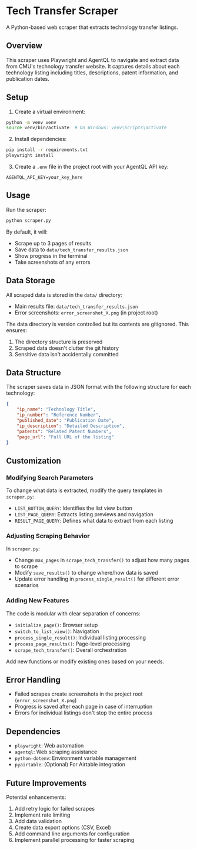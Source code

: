 # Tech Transfer Scraper

A Python-based web scraper that extracts technology transfer listings.

## Overview

This scraper uses Playwright and AgentQL to navigate and extract data from CMU's technology transfer website. It captures details about each technology listing including titles, descriptions, patent information, and publication dates.

## Setup

1. Create a virtual environment:
```bash
python -m venv venv
source venv/bin/activate  # On Windows: venv\Scripts\activate
```

2. Install dependencies:
```bash
pip install -r requirements.txt
playwright install
```

3. Create a `.env` file in the project root with your AgentQL API key:
```
AGENTQL_API_KEY=your_key_here
```

## Usage

Run the scraper:
```bash
python scraper.py
```

By default, it will:
- Scrape up to 3 pages of results
- Save data to `data/tech_transfer_results.json`
- Show progress in the terminal
- Take screenshots of any errors

## Data Storage

All scraped data is stored in the `data/` directory:
- Main results file: `data/tech_transfer_results.json`
- Error screenshots: `error_screenshot_X.png` (in project root)

The data directory is version controlled but its contents are gitignored. This ensures:
1. The directory structure is preserved
2. Scraped data doesn't clutter the git history
3. Sensitive data isn't accidentally committed

## Data Structure

The scraper saves data in JSON format with the following structure for each technology:
```json
{
    "ip_name": "Technology Title",
    "ip_number": "Reference Number",
    "published_date": "Publication Date",
    "ip_description": "Detailed Description",
    "patents": "Related Patent Numbers",
    "page_url": "Full URL of the listing"
}
```

## Customization

### Modifying Search Parameters
To change what data is extracted, modify the query templates in `scraper.py`:
- `LIST_BUTTON_QUERY`: Identifies the list view button
- `LIST_PAGE_QUERY`: Extracts listing previews and navigation
- `RESULT_PAGE_QUERY`: Defines what data to extract from each listing

### Adjusting Scraping Behavior
In `scraper.py`:
- Change `max_pages` in `scrape_tech_transfer()` to adjust how many pages to scrape
- Modify `save_results()` to change where/how data is saved
- Update error handling in `process_single_result()` for different error scenarios

### Adding New Features
The code is modular with clear separation of concerns:
- `initialize_page()`: Browser setup
- `switch_to_list_view()`: Navigation
- `process_single_result()`: Individual listing processing
- `process_page_results()`: Page-level processing
- `scrape_tech_transfer()`: Overall orchestration

Add new functions or modify existing ones based on your needs.

## Error Handling

- Failed scrapes create screenshots in the project root (`error_screenshot_X.png`)
- Progress is saved after each page in case of interruption
- Errors for individual listings don't stop the entire process

## Dependencies

- `playwright`: Web automation
- `agentql`: Web scraping assistance
- `python-dotenv`: Environment variable management
- `pyairtable`: (Optional) For Airtable integration

## Future Improvements

Potential enhancements:
1. Add retry logic for failed scrapes
2. Implement rate limiting
3. Add data validation
4. Create data export options (CSV, Excel)
5. Add command line arguments for configuration
6. Implement parallel processing for faster scraping
